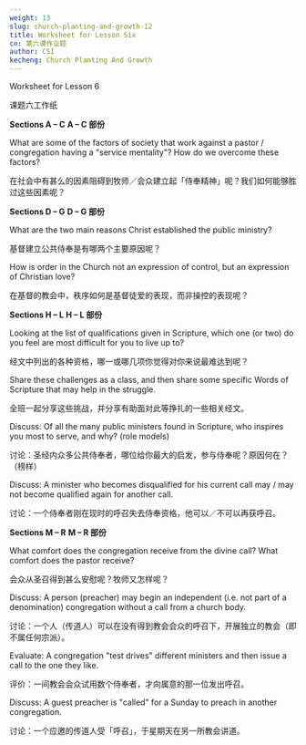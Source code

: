 ```yaml
---
weight: 13
slug: church-planting-and-growth-12
title: Worksheet for Lesson Six
cn: 第六课作业题
author: CSI
kecheng: Church Planting And Growth
---
```


Worksheet for Lesson 6

课题六工作纸

**Sections A – C**
**A – C 部份**

What are some of the factors of society that work against a pastor / congregation having a "service mentality"? How do we overcome these factors?

在社会中有甚么的因素阻碍到牧师／会众建立起「侍奉精神」呢？我们如何能够胜过这些因素呢？

**Sections D – G**
**D – G 部份**

What are the two main reasons Christ established the public ministry?

基督建立公共侍奉是有哪两个主要原因呢？

How is order in the Church not an expression of control, but an expression of Christian love?

在基督的教会中，秩序如何是基督徒爱的表现，而非操控的表现呢？

**Sections H – L**
**H – L 部份**

Looking at the list of qualifications given in Scripture, which one (or two) do you feel are most difficult for you to live up to?

经文中列出的各种资格，哪一或哪几项你觉得对你来说最难达到呢？

Share these challenges as a class, and then share some specific Words of Scripture that may help in the struggle.

全班一起分享这些挑战，并分享有助面对此等挣扎的一些相关经文。

Discuss: Of all the many public ministers found in Scripture, who inspires you most to serve, and why? (role models)

讨论：圣经内众多公共侍奉者，哪位给你最大的启发，参与侍奉呢？原因何在？（榜样）

Discuss: A minister who becomes disqualified for his current call may / may not become qualified again for another call.

讨论：一个侍奉者刚在现时的呼召失去侍奉资格，他可以／不可以再获呼召。

**Sections M – R**
**M – R 部份**

What comfort does the congregation receive from the divine call? What comfort does the pastor receive?

会众从圣召得到甚么安慰呢？牧师又怎样呢？

Discuss: A person (preacher) may begin an independent (i.e. not part of a denomination) congregation without a call from a church body.

讨论：一个人（传道人）可以在没有得到教会会众的呼召下，开展独立的教会（即不属任何宗派）。

Evaluate: A congregation "test drives" different ministers and then issue a call to the one they like.

评价：一间教会会众试用数个侍奉者，才向属意的那一位发出呼召。

Discuss: A guest preacher is "called" for a Sunday to preach in another congregation.

讨论：一个应邀的传道人受「呼召」，于星期天在另一所教会讲道。
